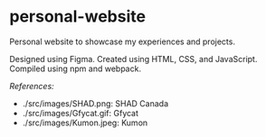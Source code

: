 # personal-website

Personal website to showcase my experiences and projects.

Designed using Figma. Created using HTML, CSS, and JavaScript. Compiled using npm and webpack.

*References:*
- ./src/images/SHAD.png: SHAD Canada
- ./src/images/Gfycat.gif: Gfycat
- ./src/images/Kumon.jpeg: Kumon